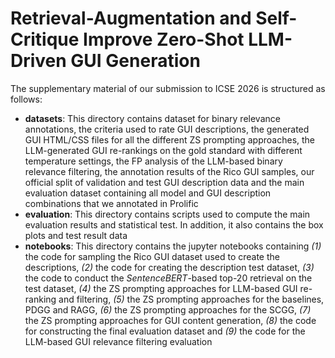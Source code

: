 # Retrieval-Augmentation and Self-Critique Improve Zero-Shot LLM-Driven GUI Generation

The supplementary material of our submission to ICSE 2026 is structured as follows:

- **datasets**: This directory contains dataset for binary relevance annotations, the criteria used to rate GUI descriptions, the generated GUI HTML/CSS files for all the different ZS prompting approaches, the LLM-generated GUI re-rankings on the gold standard with different temperature settings, the FP analysis of the LLM-based binary relevance filtering, the annotation results of the Rico GUI samples, our official split of validation and test GUI description data and the main evaluation dataset containing all model and GUI description combinations that we annotated in Prolific
- **evaluation**: This directory contains scripts used to compute the main evaluation results and statistical test. In addition, it also contains the box plots and test result data
- **notebooks**: This directory contains the jupyter notebooks containing *(1)* the code for sampling the Rico GUI dataset used to create the descriptions, *(2)* the code for creating the description test dataset, *(3)* the code to conduct the *SentenceBERT*-based top-20 retrieval on the test dataset, *(4)* the ZS prompting approaches for LLM-based GUI re-ranking and filtering, *(5)* the ZS prompting approaches for the baselines, PDGG and RAGG, *(6)* the ZS prompting approaches for the SCGG, *(7)* the ZS prompting approaches for GUI content generation, *(8)* the code for constructing the final evaluation dataset and *(9)* the code for the LLM-based GUI relevance filtering evaluation